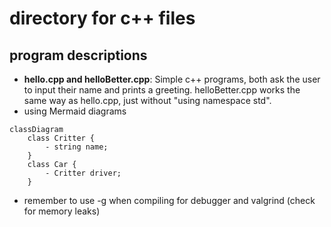 # directory for c++ files
## program descriptions
* **hello.cpp and helloBetter.cpp**: Simple c++ programs, both ask the user to input their name and prints a greeting. helloBetter.cpp works the same way as hello.cpp, just without "using namespace std".
* using Mermaid diagrams
```mermaid
classDiagram
    class Critter {
        - string name;
    }
    class Car {
        - Critter driver;
    }
```
* remember to use -g when compiling for debugger and valgrind (check for memory leaks)
